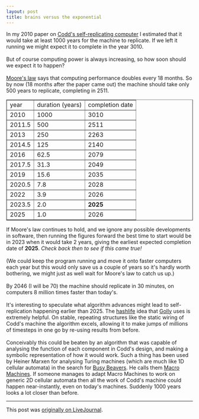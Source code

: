 ```yaml
---
layout: post
title: brains versus the exponential
---
```


<div class="entry-item s2-entrytext">In my 2010 paper on <a href="https://secure.wikimedia.org/wikipedia/en/wiki/Codd%27s_cellular_automaton" rel="nofollow">Codd's self-replicating computer</a> I estimated that it would take at least 1000 years for the machine to replicate. If we left it running we might expect it to complete in the year 3010.<br/><br/>But of course computing power is always increasing, so how soon should we expect it to happen?<br/><br/><a href="https://secure.wikimedia.org/wikipedia/en/wiki/Moore%27s_law" rel="nofollow">Moore's law</a> says that computing performance doubles every 18 months. So by now (18 months after the paper came out) the machine should take only 500 years to replicate, completing in 2511.<br/><table align="right" border="1" cellpadding="5">
<tr><td>year</td><td>duration (years)</td><td>completion date</td></tr>
<tr><td>2010</td><td>1000</td><td>3010</td></tr>
<tr><td>2011.5</td><td>500</td><td>2511</td></tr>
<tr><td>2013</td><td>250</td><td>2263</td></tr>
<tr><td>2014.5</td><td>125</td><td>2140</td></tr>
<tr><td>2016</td><td>62.5</td><td>2079</td></tr>
<tr><td>2017.5</td><td>31.3</td><td>2049</td></tr>
<tr><td>2019</td><td>15.6</td><td>2035</td></tr>
<tr><td>2020.5</td><td>7.8</td><td>2028</td></tr>
<tr><td>2022</td><td>3.9</td><td>2026</td></tr>
<tr><td>2023.5</td><td>2.0</td><td><b>2025</b></td></tr>
<tr><td>2025</td><td>1.0</td><td>2026</td></tr>
</table><br/>If Moore's law continues to hold, and we ignore any possible developments in software, then running the figures forward the best time to start would be in 2023 when it would take 2 years, giving the earliest expected completion date of <b>2025</b>. <i>Check back then to see if this came true!</i><br/><br/>(We could keep the program running and move it onto faster computers each year but this would only save us a couple of years so it's hardly worth bothering, we might just as well wait for Moore's law to catch us up.)<br/><br/>By 2046 (I will be 70) the machine should replicate in 30 minutes, on computers 8 million times faster than today's. <br/><br/>It's interesting to speculate what algorithm advances might lead to self-replication happening earlier than 2025. The <a href="https://secure.wikimedia.org/wikipedia/en/wiki/Hashlife" rel="nofollow">hashlife</a> idea that <a href="http://golly.sourceforge.net/" rel="nofollow">Golly</a> uses is extremely helpful. On stable, repeating structures like the static wiring of Codd's machine the algorithm excels, allowing it to make jumps of millions of timesteps in one go by re-using results from before. <br/><br/>Conceivably this could be beaten by an algorithm that was capable of analysing the function of each component in Codd's design, and making a symbolic representation of how it would work. Such a thing has been used by Heiner Marxen for analysing Turing machines (which are much like 1D cellular automata) in the search for <a href="https://secure.wikimedia.org/wikipedia/en/wiki/Busy_beaver" rel="nofollow">Busy Beavers</a>. He calls them <a href="http://www.drb.insel.de/~heiner/BB/macro.html" rel="nofollow">Macro Machines</a>. If someone manages to adapt Macro Machines to work on generic 2D cellular automata then all the work of Codd's machine could happen near-instantly, even on today's machines. Suddenly 1000 years looks a lot closer than before.</div><p><hr></p><p>This post was <a href="http://ferkeltongs.livejournal.com/35566.html">originally on LiveJournal</a>.</p>